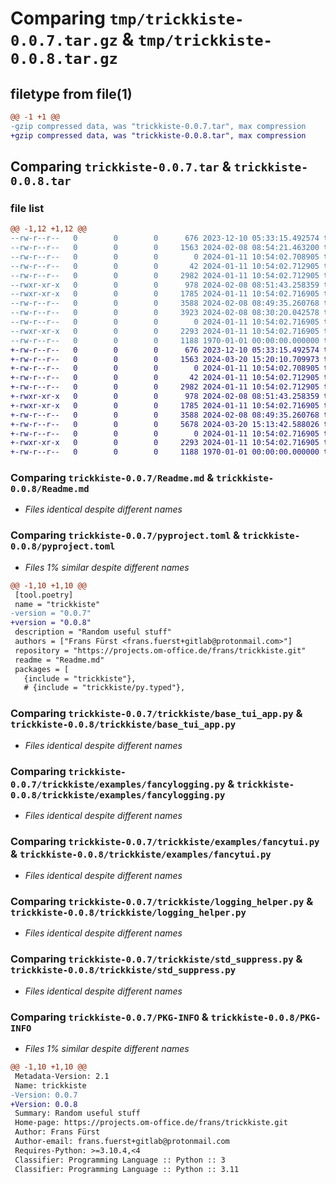 # Comparing `tmp/trickkiste-0.0.7.tar.gz` & `tmp/trickkiste-0.0.8.tar.gz`

## filetype from file(1)

```diff
@@ -1 +1 @@
-gzip compressed data, was "trickkiste-0.0.7.tar", max compression
+gzip compressed data, was "trickkiste-0.0.8.tar", max compression
```

## Comparing `trickkiste-0.0.7.tar` & `trickkiste-0.0.8.tar`

### file list

```diff
@@ -1,12 +1,12 @@
--rw-r--r--   0        0        0      676 2023-12-10 05:33:15.492574 trickkiste-0.0.7/Readme.md
--rw-r--r--   0        0        0     1563 2024-02-08 08:54:21.463200 trickkiste-0.0.7/pyproject.toml
--rw-r--r--   0        0        0        0 2024-01-11 10:54:02.708905 trickkiste-0.0.7/trickkiste/__init__.py
--rw-r--r--   0        0        0       42 2024-01-11 10:54:02.712905 trickkiste-0.0.7/trickkiste/base_tui_app.css
--rw-r--r--   0        0        0     2982 2024-01-11 10:54:02.712905 trickkiste-0.0.7/trickkiste/base_tui_app.py
--rwxr-xr-x   0        0        0      978 2024-02-08 08:51:43.258359 trickkiste-0.0.7/trickkiste/examples/fancylogging.py
--rwxr-xr-x   0        0        0     1785 2024-01-11 10:54:02.716905 trickkiste-0.0.7/trickkiste/examples/fancytui.py
--rw-r--r--   0        0        0     3588 2024-02-08 08:49:35.260768 trickkiste-0.0.7/trickkiste/logging_helper.py
--rw-r--r--   0        0        0     3923 2024-02-08 08:30:20.042578 trickkiste-0.0.7/trickkiste/misc.py
--rw-r--r--   0        0        0        0 2024-01-11 10:54:02.716905 trickkiste-0.0.7/trickkiste/py.typed
--rwxr-xr-x   0        0        0     2293 2024-01-11 10:54:02.716905 trickkiste-0.0.7/trickkiste/std_suppress.py
--rw-r--r--   0        0        0     1188 1970-01-01 00:00:00.000000 trickkiste-0.0.7/PKG-INFO
+-rw-r--r--   0        0        0      676 2023-12-10 05:33:15.492574 trickkiste-0.0.8/Readme.md
+-rw-r--r--   0        0        0     1563 2024-03-20 15:20:10.709973 trickkiste-0.0.8/pyproject.toml
+-rw-r--r--   0        0        0        0 2024-01-11 10:54:02.708905 trickkiste-0.0.8/trickkiste/__init__.py
+-rw-r--r--   0        0        0       42 2024-01-11 10:54:02.712905 trickkiste-0.0.8/trickkiste/base_tui_app.css
+-rw-r--r--   0        0        0     2982 2024-01-11 10:54:02.712905 trickkiste-0.0.8/trickkiste/base_tui_app.py
+-rwxr-xr-x   0        0        0      978 2024-02-08 08:51:43.258359 trickkiste-0.0.8/trickkiste/examples/fancylogging.py
+-rwxr-xr-x   0        0        0     1785 2024-01-11 10:54:02.716905 trickkiste-0.0.8/trickkiste/examples/fancytui.py
+-rw-r--r--   0        0        0     3588 2024-02-08 08:49:35.260768 trickkiste-0.0.8/trickkiste/logging_helper.py
+-rw-r--r--   0        0        0     5678 2024-03-20 15:13:42.588026 trickkiste-0.0.8/trickkiste/misc.py
+-rw-r--r--   0        0        0        0 2024-01-11 10:54:02.716905 trickkiste-0.0.8/trickkiste/py.typed
+-rwxr-xr-x   0        0        0     2293 2024-01-11 10:54:02.716905 trickkiste-0.0.8/trickkiste/std_suppress.py
+-rw-r--r--   0        0        0     1188 1970-01-01 00:00:00.000000 trickkiste-0.0.8/PKG-INFO
```

### Comparing `trickkiste-0.0.7/Readme.md` & `trickkiste-0.0.8/Readme.md`

 * *Files identical despite different names*

### Comparing `trickkiste-0.0.7/pyproject.toml` & `trickkiste-0.0.8/pyproject.toml`

 * *Files 1% similar despite different names*

```diff
@@ -1,10 +1,10 @@
 [tool.poetry]
 name = "trickkiste"
-version = "0.0.7"
+version = "0.0.8"
 description = "Random useful stuff"
 authors = ["Frans Fürst <frans.fuerst+gitlab@protonmail.com>"]
 repository = "https://projects.om-office.de/frans/trickkiste.git"
 readme = "Readme.md"
 packages = [
   {include = "trickkiste"},
   # {include = "trickkiste/py.typed"},
```

### Comparing `trickkiste-0.0.7/trickkiste/base_tui_app.py` & `trickkiste-0.0.8/trickkiste/base_tui_app.py`

 * *Files identical despite different names*

### Comparing `trickkiste-0.0.7/trickkiste/examples/fancylogging.py` & `trickkiste-0.0.8/trickkiste/examples/fancylogging.py`

 * *Files identical despite different names*

### Comparing `trickkiste-0.0.7/trickkiste/examples/fancytui.py` & `trickkiste-0.0.8/trickkiste/examples/fancytui.py`

 * *Files identical despite different names*

### Comparing `trickkiste-0.0.7/trickkiste/logging_helper.py` & `trickkiste-0.0.8/trickkiste/logging_helper.py`

 * *Files identical despite different names*

### Comparing `trickkiste-0.0.7/trickkiste/std_suppress.py` & `trickkiste-0.0.8/trickkiste/std_suppress.py`

 * *Files identical despite different names*

### Comparing `trickkiste-0.0.7/PKG-INFO` & `trickkiste-0.0.8/PKG-INFO`

 * *Files 1% similar despite different names*

```diff
@@ -1,10 +1,10 @@
 Metadata-Version: 2.1
 Name: trickkiste
-Version: 0.0.7
+Version: 0.0.8
 Summary: Random useful stuff
 Home-page: https://projects.om-office.de/frans/trickkiste.git
 Author: Frans Fürst
 Author-email: frans.fuerst+gitlab@protonmail.com
 Requires-Python: >=3.10.4,<4
 Classifier: Programming Language :: Python :: 3
 Classifier: Programming Language :: Python :: 3.11
```

